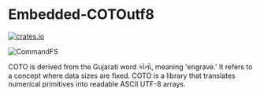 # Embedded-COTOutf8

[![crates.io](https://img.shields.io/crates/v/embedded_cotoutf8)](https://crates.io/crates/embedded_cotoutf8)

![CommandFS](https://raw.githubusercontent.com/unknownK19/Embedded-COTOutf8/7e9137bed7ed2d8debfeecb1dd07b3766e0d4423/Logo.svg)

COTO is derived from the Gujarati word કોતો, meaning 'engrave.' It refers to a concept where data sizes are fixed. COTO is a library that translates numerical primitives into readable ASCII UTF-8 arrays.

